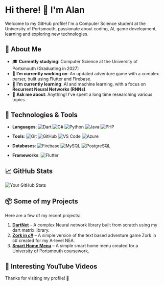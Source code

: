 # Hi there! 👋 I'm Alan

Welcome to my GitHub profile! I'm a Computer Science student at the University of Portsmouth, passionate about coding, AI, game development, learning and exploring new technologies.

## 🚀 About Me

- 🎓 **Currently studying**: Computer Science at the University of Portsmouth (Graduating in 2027)
- 🔭 **I’m currently working on**: An updated adventure game with a complex parser, built using Flutter and Firebase.
- 🌱 **I’m currently learning**: AI and machine learning, with a focus on **Recurrent Neural Networks (RNNs)**.
- 💬 **Ask me about**: Anything! I've spent a long time researching various topics.

## 🔧 Technologies & Tools

- **Languages**:
  ![Dart](https://img.shields.io/badge/-Dart-00B4A0?style=flat&logo=dart&logoColor=white)
  ![C#](https://img.shields.io/badge/-C%23-239120?style=flat&logo=c-sharp&logoColor=white)
  ![Python](https://img.shields.io/badge/-Python-3776AB?style=flat&logo=python&logoColor=white)
  ![Java](https://img.shields.io/badge/-Java-007396?style=flat&logo=java&logoColor=white)
  ![PHP](https://img.shields.io/badge/-PHP-777BB4?style=flat&logo=php&logoColor=white)

- **Tools**:
  ![Git](https://img.shields.io/badge/-Git-F05032?style=flat&logo=git&logoColor=white)
  ![GitHub](https://img.shields.io/badge/-GitHub-181717?style=flat&logo=github&logoColor=white)
  ![VS Code](https://img.shields.io/badge/-VS%20Code-007ACC?style=flat&logo=visualstudiocode&logoColor=white)
  ![Azure](https://img.shields.io/badge/-Azure-0089D6?style=flat&logo=microsoft-azure&logoColor=white)

- **Databases**:
  ![Firebase](https://img.shields.io/badge/-Firebase-FFCA28?style=flat&logo=firebase&logoColor=black)
  ![MySQL](https://img.shields.io/badge/-MySQL-4479A1?style=flat&logo=mysql&logoColor=white)
  ![PostgreSQL](https://img.shields.io/badge/-PostgreSQL-4169E1?style=flat&logo=postgresql&logoColor=white)

- **Frameworks**:
  ![Flutter](https://img.shields.io/badge/-Flutter-02569B?style=flat&logo=flutter&logoColor=white)

## 📈 GitHub Stats

![Your GitHub Stats](https://github-readme-stats.vercel.app/api?username=AlanMet&show_icons=true&count_private=true&hide_title=true&theme=radical)

## 📦 Some of my Projects

Here are a few of my recent projects:

1. **[DartNet](https://github.com/AlanMet/DartNet)** – A complex Neural network library built from scratch using my dart matrix library.
2. **[Zork in c#](https://github.com/AlanMet/Zork)** – A simple version of the text based adventure game Zork in c# created for my A-level NEA.
3. **[Smart Home Menu](https://github.com/AlanMet/SmartHome)** – A simple smart home menu created for a University of Portsmouth coursework.

## 🎥 Interesting YouTube Videos
<!-- BEGIN YOUTUBE-CARDS -->
<!-- END YOUTUBE-CARDS -->

Thanks for visiting my profile! 🚀
